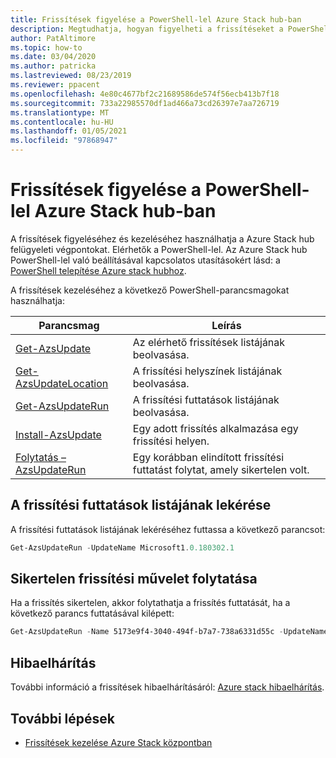```yaml
---
title: Frissítések figyelése a PowerShell-lel Azure Stack hub-ban
description: Megtudhatja, hogyan figyelheti a frissítéseket a PowerShell-lel Azure Stack hub-ban.
author: PatAltimore
ms.topic: how-to
ms.date: 03/04/2020
ms.author: patricka
ms.lastreviewed: 08/23/2019
ms.reviewer: ppacent
ms.openlocfilehash: 4e80c4677bf2c21689586de574f56ecb413b7f18
ms.sourcegitcommit: 733a22985570df1ad466a73cd26397e7aa726719
ms.translationtype: MT
ms.contentlocale: hu-HU
ms.lasthandoff: 01/05/2021
ms.locfileid: "97868947"
---
```

# <a name="monitor-updates-with-powershell-in-azure-stack-hub"></a>Frissítések figyelése a PowerShell-lel Azure Stack hub-ban

A frissítések figyeléséhez és kezeléséhez használhatja a Azure Stack hub felügyeleti végpontokat. Elérhetők a PowerShell-lel. Az Azure Stack hub PowerShell-lel való beállításával kapcsolatos utasításokért lásd: a [PowerShell telepítése Azure stack hubhoz](powershell-install-az-module.md).

A frissítések kezeléséhez a következő PowerShell-parancsmagokat használhatja:

| Parancsmag | Leírás |
|------------------------------------------------------|-------------|
| [Get-AzsUpdate](/powershell/module/azs.update.admin/get-azsupdate?view=azurestackps-1.8.0) | Az elérhető frissítések listájának beolvasása. |
| [Get-AzsUpdateLocation](/powershell/module/azs.update.admin/get-azsupdatelocation?view=azurestackps-1.8.0)| A frissítési helyszínek listájának beolvasása. |
| [Get-AzsUpdateRun](/powershell/module/azs.update.admin/get-azsupdaterun?view=azurestackps-1.8.0) | A frissítési futtatások listájának beolvasása.  |
| [Install-AzsUpdate](/powershell/module/azs.update.admin/install-azsupdate?view=azurestackps-1.8.0) | Egy adott frissítés alkalmazása egy frissítési helyen. |
| [Folytatás – AzsUpdateRun](/powershell/module/azs.update.admin/resume-azsupdaterun?view=azurestackps-1.8.0) | Egy korábban elindított frissítési futtatást folytat, amely sikertelen volt. |

## <a name="get-a-list-of-update-runs"></a>A frissítési futtatások listájának lekérése

A frissítési futtatások listájának lekéréséhez futtassa a következő parancsot:

```powershell
Get-AzsUpdateRun -UpdateName Microsoft1.0.180302.1
```

## <a name="resume-a-failed-update-operation"></a>Sikertelen frissítési művelet folytatása

Ha a frissítés sikertelen, akkor folytathatja a frissítés futtatását, ha a következő parancs futtatásával kilépett:

```powershell
Get-AzsUpdateRun -Name 5173e9f4-3040-494f-b7a7-738a6331d55c -UpdateName Microsoft1.0.180305.1 | Resume-AzsUpdateRun
```

## <a name="troubleshoot"></a>Hibaelhárítás

További információ a frissítések hibaelhárításáról: [Azure stack hibaelhárítás](azure-stack-troubleshooting.md).

## <a name="next-steps"></a>További lépések

- [Frissítések kezelése Azure Stack központban](./azure-stack-updates.md)
